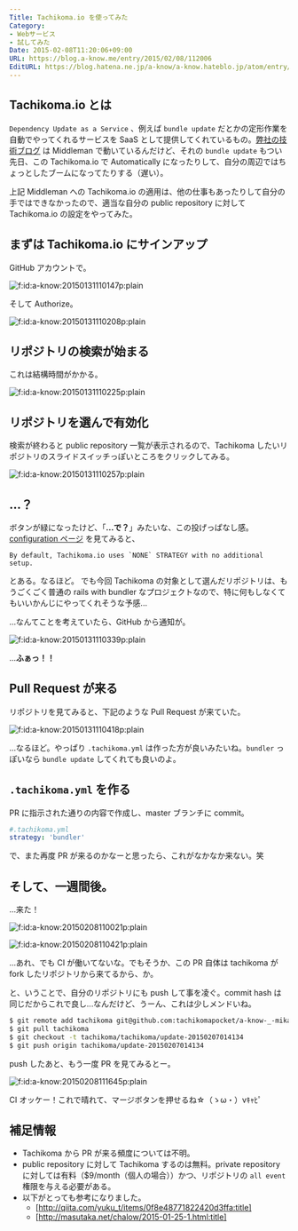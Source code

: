 ```yaml
---
Title: Tachikoma.io を使ってみた
Category:
- Webサービス
- 試してみた
Date: 2015-02-08T11:20:06+09:00
URL: https://blog.a-know.me/entry/2015/02/08/112006
EditURL: https://blog.hatena.ne.jp/a-know/a-know.hateblo.jp/atom/entry/8454420450081925781
---
```


## Tachikoma.io とは
`Dependency Update as a Service` 、例えば `bundle update` だとかの定形作業を自動でやってくれるサービスを SaaS として提供してくれているもの。[弊社の技術ブログ](http://tech.feedforce.jp/) は Middleman で動いているんだけど、それの `bundle update` もつい先日、この Tachikoma.io で Automatically になったりして、自分の周辺ではちょっとしたブームになってたりする（遅い）。

上記 Middleman への Tachikoma.io の適用は、他の仕事もあったりして自分の手ではできなかったので、適当な自分の public repository に対して  Tachikoma.io の設定をやってみた。


<!-- more -->


## まずは Tachikoma.io にサインアップ
GitHub アカウントで。

<p><span itemscope itemtype="https://schema.org/Photograph"><img src="//cdn-ak.f.st-hatena.com/images/fotolife/a/a-know/20150131/20150131110147.png" alt="f:id:a-know:20150131110147p:plain" title="f:id:a-know:20150131110147p:plain" class="hatena-fotolife" itemprop="image"></span></p>

そして Authorize。

<p><span itemscope itemtype="https://schema.org/Photograph"><img src="//cdn-ak.f.st-hatena.com/images/fotolife/a/a-know/20150131/20150131110208.png" alt="f:id:a-know:20150131110208p:plain" title="f:id:a-know:20150131110208p:plain" class="hatena-fotolife" itemprop="image"></span></p>

## リポジトリの検索が始まる
これは結構時間がかかる。

<p><span itemscope itemtype="https://schema.org/Photograph"><img src="//cdn-ak.f.st-hatena.com/images/fotolife/a/a-know/20150131/20150131110225.png" alt="f:id:a-know:20150131110225p:plain" title="f:id:a-know:20150131110225p:plain" class="hatena-fotolife" itemprop="image"></span></p>


## リポジトリを選んで有効化
検索が終わると public repository 一覧が表示されるので、Tachikoma したいリポジトリのスライドスイッチっぽいところをクリックしてみる。

<p><span itemscope itemtype="https://schema.org/Photograph"><img src="//cdn-ak.f.st-hatena.com/images/fotolife/a/a-know/20150131/20150131110257.png" alt="f:id:a-know:20150131110257p:plain" title="f:id:a-know:20150131110257p:plain" class="hatena-fotolife" itemprop="image"></span></p>


## ...？
ボタンが緑になったけど、「<b>...で？</b>」みたいな、この投げっぱなし感。
[configuration ページ](https://blue.tachikoma.io/configuration) を見てみると、

```
By default, Tachikoma.io uses `NONE` STRATEGY with no additional setup.
```

とある。なるほど。
でも今回 Tachikoma の対象として選んだリポジトリは、もうごくごく普通の rails with bundler なプロジェクトなので、特に何もしなくてもいいかんじにやってくれそうな予感...

...なんてことを考えていたら、GitHub から通知が。

<p><span itemscope itemtype="https://schema.org/Photograph"><img src="//cdn-ak.f.st-hatena.com/images/fotolife/a/a-know/20150131/20150131110339.png" alt="f:id:a-know:20150131110339p:plain" title="f:id:a-know:20150131110339p:plain" class="hatena-fotolife" itemprop="image"></span></p>


...<b>ふぁっ！！</b>

## Pull Request が来る
リポジトリを見てみると、下記のような Pull Request が来ていた。

<p><span itemscope itemtype="https://schema.org/Photograph"><img src="//cdn-ak.f.st-hatena.com/images/fotolife/a/a-know/20150131/20150131110418.png" alt="f:id:a-know:20150131110418p:plain" title="f:id:a-know:20150131110418p:plain" class="hatena-fotolife" itemprop="image"></span></p>


...なるほど。やっぱり `.tachikoma.yml` は作った方が良いみたいね。`bundler` っぽいなら `bundle update` してくれても良いのよ。

## `.tachikoma.yml` を作る
PR に指示された通りの内容で作成し、master ブランチに commit。

```yml:.tachikoma.yml
#.tachikoma.yml
strategy: 'bundler'
```

で、また再度 PR が来るのかなーと思ったら、これがなかなか来ない。笑


## そして、一週間後。

...来た！

<p><span itemscope itemtype="https://schema.org/Photograph"><img src="//cdn-ak.f.st-hatena.com/images/fotolife/a/a-know/20150208/20150208110021.png" alt="f:id:a-know:20150208110021p:plain" title="f:id:a-know:20150208110021p:plain" class="hatena-fotolife" itemprop="image"></span></p>

<p><span itemscope itemtype="https://schema.org/Photograph"><img src="//cdn-ak.f.st-hatena.com/images/fotolife/a/a-know/20150208/20150208110421.png" alt="f:id:a-know:20150208110421p:plain" title="f:id:a-know:20150208110421p:plain" class="hatena-fotolife" itemprop="image"></span></p>


...あれ、でも CI が働いてないな。でもそうか、この PR 自体は tachikoma が fork したリポジトリから来てるから、か。

と、いうことで、自分のリポジトリにも push して事を凌ぐ。commit hash は同じだからこれで良し...なんだけど、うーん、これは少しメンドいね。


```sh
$ git remote add tachikoma git@github.com:tachikomapocket/a-know-_-mikan.git
$ git pull tachikoma
$ git checkout -t tachikoma/tachikoma/update-20150207014134
$ git push origin tachikoma/update-20150207014134
```

push したあと、もう一度 PR を見てみるとー。

<p><span itemscope itemtype="https://schema.org/Photograph"><img src="//cdn-ak.f.st-hatena.com/images/fotolife/a/a-know/20150208/20150208111645.png" alt="f:id:a-know:20150208111645p:plain" title="f:id:a-know:20150208111645p:plain" class="hatena-fotolife" itemprop="image"></span></p>


CI オッケー！これで晴れて、マージボタンを押せるね☆（ゝω・）vｷｬﾋﾟ


## 補足情報

* Tachikoma から PR が来る頻度については不明。
* public repository に対して Tachikoma するのは無料。private repository に対しては有料（$9/month（個人の場合））かつ、リポジトリの `all event` 権限を与える必要がある。
* 以下がとっても参考になりました。
  * [http://qiita.com/yuku_t/items/0f8e48771822420d3ffa:title]
  * [http://masutaka.net/chalow/2015-01-25-1.html:title]
